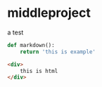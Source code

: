 # middleproject
 a test

```python
def markdown():
    return 'this is example'
```
```html
<div>
    this is html
</div>
```
